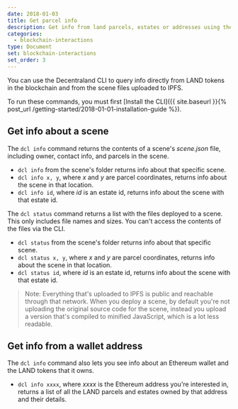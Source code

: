 ```yaml
---
date: 2018-01-03
title: Get parcel info
description: Get info from land parcels, estates or addresses using the CLI.
categories:
  - blockchain-interactions
type: Document
set: blockchain-interactions
set_order: 3
---
```


You can use the Decentraland CLI to query info directly from LAND tokens in the blockchain and from the scene files uploaded to IPFS.

To run these commands, you must first [Install the CLI]({{ site.baseurl }}{% post_url /getting-started/2018-01-01-installation-guide %}).

## Get info about a scene

The `dcl info` command returns the contents of a scene's _scene.json_ file, including owner, contact info, and parcels in the scene.

- `dcl info` from the scene's folder returns info about that specific scene.
- `dcl info x, y`, where _x_ and _y_ are parcel coordinates, returns info about the scene in that location.
- `dcl info id`, where _id_ is an estate id, returns info about the scene with that estate id.

The `dcl status` command returns a list with the files deployed to a scene. This only includes file names and sizes. You can't access the contents of the files via the CLI.

- `dcl status` from the scene's folder returns info about that specific scene.
- `dcl status x, y`, where _x_ and _y_ are parcel coordinates, returns info about the scene in that location.
- `dcl status id`, where _id_ is an estate id, returns info about the scene with that estate id.

> Note: Everything that's uploaded to IPFS is public and reachable through that network. When you deploy a scene, by default you're not uploading the original source code for the scene, instead you upload a version that's compiled to minified JavaScript, which is a lot less readable.

## Get info from a wallet address

The `dcl info` command also lets you see info about an Ethereum wallet and the LAND tokens that it owns.

- `dcl info xxxx`, where _xxxx_ is the Ethereum address you're interested in, returns a list of all the LAND parcels and estates owned by that address and their details.
